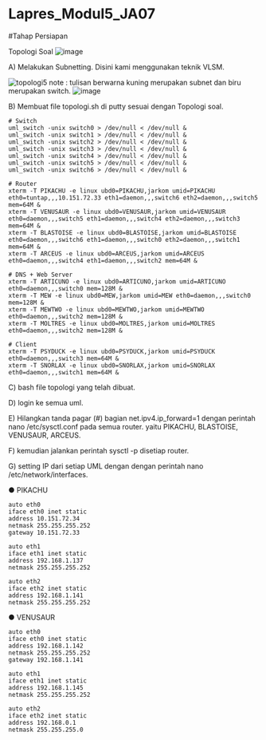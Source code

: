 # Lapres_Modul5_JA07

#Tahap Persiapan

Topologi Soal
![image](https://user-images.githubusercontent.com/45744801/69426401-c7997a80-0d5f-11ea-91b1-ac91a1d7ff93.png)

A) Melakukan Subnetting. Disini kami menggunakan teknik VLSM.

![topologi5](https://user-images.githubusercontent.com/45744801/69427154-84400b80-0d61-11ea-8fd1-9bd99a5f5ca6.PNG)
note : tulisan berwarna kuning merupakan subnet dan biru merupakan switch. 
![image](https://user-images.githubusercontent.com/45744801/69427105-62df1f80-0d61-11ea-8a59-b27a58500ef5.png)

B) Membuat file topologi.sh di putty sesuai dengan Topologi soal.
```
# Switch
uml_switch -unix switch0 > /dev/null < /dev/null &
uml_switch -unix switch1 > /dev/null < /dev/null &
uml_switch -unix switch2 > /dev/null < /dev/null &
uml_switch -unix switch3 > /dev/null < /dev/null &
uml_switch -unix switch4 > /dev/null < /dev/null &
uml_switch -unix switch5 > /dev/null < /dev/null &
uml_switch -unix switch6 > /dev/null < /dev/null &

# Router
xterm -T PIKACHU -e linux ubd0=PIKACHU,jarkom umid=PIKACHU eth0=tuntap,,,10.151.72.33 eth1=daemon,,,switch6 eth2=daemon,,,switch5 mem=64M &
xterm -T VENUSAUR -e linux ubd0=VENUSAUR,jarkom umid=VENUSAUR eth0=daemon,,,switch5 eth1=daemon,,,switch4 eth2=daemon,,,switch3 mem=64M &
xterm -T BLASTOISE -e linux ubd0=BLASTOISE,jarkom umid=BLASTOISE eth0=daemon,,,switch6 eth1=daemon,,,switch0 eth2=daemon,,,switch1 mem=64M &
xterm -T ARCEUS -e linux ubd0=ARCEUS,jarkom umid=ARCEUS eth0=daemon,,,switch4 eth1=daemon,,,switch2 mem=64M &

# DNS + Web Server
xterm -T ARTICUNO -e linux ubd0=ARTICUNO,jarkom umid=ARTICUNO eth0=daemon,,,switch0 mem=128M &
xterm -T MEW -e linux ubd0=MEW,jarkom umid=MEW eth0=daemon,,,switch0 mem=128M &
xterm -T MEWTWO -e linux ubd0=MEWTWO,jarkom umid=MEWTWO eth0=daemon,,,switch2 mem=128M &
xterm -T MOLTRES -e linux ubd0=MOLTRES,jarkom umid=MOLTRES eth0=daemon,,,switch2 mem=128M &

# Client
xterm -T PSYDUCK -e linux ubd0=PSYDUCK,jarkom umid=PSYDUCK eth0=daemon,,,switch3 mem=64M &
xterm -T SNORLAX -e linux ubd0=SNORLAX,jarkom umid=SNORLAX eth0=daemon,,,switch1 mem=64M &

```

C) bash file topologi yang telah dibuat.

D) login ke semua uml.

E) Hilangkan tanda pagar (#) bagian net.ipv4.ip_forward=1 dengan perintah nano /etc/sysctl.conf pada semua router. yaitu PIKACHU, BLASTOISE, VENUSAUR, ARCEUS.

F) kemudian jalankan perintah sysctl -p disetiap router.

G) setting IP dari setiap UML dengan dengan perintah nano /etc/network/interfaces.

● PIKACHU 
```
auto eth0
iface eth0 inet static
address 10.151.72.34
netmask 255.255.255.252
gateway 10.151.72.33

auto eth1
iface eth1 inet static
address 192.168.1.137
netmask 255.255.255.252

auto eth2
iface eth2 inet static
address 192.168.1.141
netmask 255.255.255.252
```

● VENUSAUR
```
auto eth0
iface eth0 inet static
address 192.168.1.142
netmask 255.255.255.252
gateway 192.168.1.141

auto eth1
iface eth1 inet static
address 192.168.1.145
netmask 255.255.255.252

auto eth2
iface eth2 inet static
address 192.168.0.1
netmask 255.255.255.0
```
